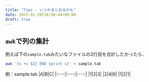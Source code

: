 ```yaml
---
title: "Tips - いつかまとめるかも"
date: 2023-01-29T16:58:44+09:00
draft: true
---
```


## `awk`で列の集計
例えば下の`sample.tab`みたいなファイルの2行目を合計したかったら、
```sh
awk '{s += $2} END {print s}' < sample.tab
```

例：sample.tab
|A|B|C|
|:---:|:---:|:---:|
|1|2|3|
|2|4|6|
|1|2|1|

